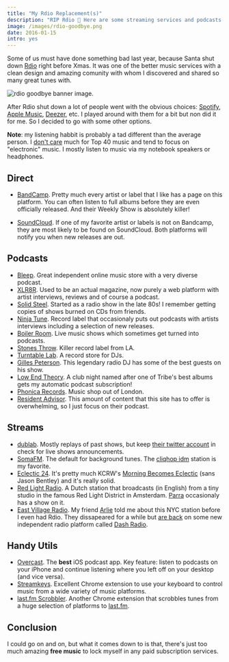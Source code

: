 ```yaml
---
title: "My Rdio Replacement(s)"
description: "RIP Rdio 🙏 Here are some streaming services and podcasts that I am using to fill the void."
image: /images/rdio-goodbye.png
date: 2016-01-15
intro: yes
---
```

Some of us must have done something bad last year, because Santa shut down [Rdio](http://rdio.com/) right before Xmas. It was one of the better music services with a clean design and amazing comunity with whom I discovered and shared so many great tunes with.

![rdio goodbye banner image.](/images/rdio-goodbye.png)

After Rdio shut down a lot of people went with the obvious choices: [Spotify](https://www.spotify.com/), [Apple Music](http://www.apple.com/music/), [Deezer](http://www.deezer.com/), etc. I played around with them for a bit but non did it for me. So I decided to go with some other options.

**Note**: my listening habbit is probably a tad different than the average person. I [don't care](/i-have-never/) much for Top 40 music and tend to focus on "electronic" music. I mostly listen to music via my notebook speakers or headphones.

## Direct

- [BandCamp](https://bandcamp.com/). Pretty much every artist or label that I like has a page on this platform. You can often listen to full albums before they are even officially released. And their Weekly Show is absolutely killer!

- [SoundCloud](https://soundcloud.com/). If one of my favorite artist or labels is not on Bandcamp, they are most likely to be found on SoundCloud. Both platforms will notify you when new releases are out.

## Podcasts

- [Bleep](https://bleep.com/stream/podcasts). Great independent online music store with a very diverse podcast.
- [XLR8R](https://www.xlr8r.com/podcasts/). Used to be an actual magazine, now purely a web platform with artist interviews, reviews and of course a podcast.
- [Solid Steel](http://solidsteel.net/). Started as a radio show in the late 80s! I remember getting copies of shows burned on CDs from friends.
- [Ninja Tune](https://ninjatune.net/ninjacast.xml). Record label that occasionaly puts out podcasts with artists interviews including a selection of new releases.
- [Boiler Room](https://itunes.apple.com/gb/podcast/boiler-room/id416373570). Live music shows which sometimes get turned into podcasts.
- [Stones Throw](https://www.stonesthrow.com/podcast/). Killer record label from LA.
- [Turntable Lab](http://www.turntablelab.com/pages/turntable-lab-radio). A record store for DJs.
- [Gilles Peterson](http://www.gillespetersonworldwide.com/category/podcasts/). This legendary radio DJ has some of the best guests on his show.
- [Low End Theory](http://www.lowendtheoryclub.com/podcast/). A club night named after one of Tribe's best albums gets my automatic podcast subscription!
- [Phonica Records](http://phonicaradio.blogspot.com/). Music shop out of London.
- [Resident Advisor](http://www.residentadvisor.net/podcast.aspx). This amount of content that this site has to offer is overwhelming, so I just focus on their podcast.

## Streams

- [dublab](http://dublab.com/). Mostly replays of past shows, but keep [their twitter account](https://twitter.com/dublab) in check for live shows announcements.
- [SomaFM](https://somafm.com/). The default for background tunes. The [cliqhop idm](http://somafm.com/cliqhop/) station is my favorite.
- [Eclectic 24](http://www.kcrw.com/music/shows/eclectic24). It's pretty much KCRW's [Morning Becomes Eclectic](http://www.kcrw.com/music/shows/morning-becomes-eclectic) (sans Jason Bentley) and it's really solid.
- [Red Light Radio](http://redlightradio.net/). A Dutch station that broadcasts (in English) from a tiny studio in the famous Red Light District in Amsterdam. [Parra](/wheres-the-fun-in-skateboarding/) occasionaly has a show on it.
- [East Village Radio](http://dashradio.com/EVR). My friend [Arlie](https://www.facebook.com/arlie.carstens) told me about this NYC station before I even had Rdio. They dissapeared for a while but [are back](http://www.wired.com/2015/04/internet-radio-soulless-outlaw-station-fix/) on some new independent radio platform called [Dash Radio](http://dashradio.com/).

## Handy Utils

- [Overcast](https://overcast.fm/). The **best** iOS podcast app. Key feature: listen to podcasts on your iPhone and continue listening where you left off on your desktop (and vice versa).
- [Streamkeys](http://www.streamkeys.com/). Excellent Chrome extension to use your keyboard to control music from a wide variety of music platforms.
- [last.fm Scrobbler](https://github.com/david-sabata/web-scrobbler). Another Chrome extension that scrobbles tunes from a huge selection of platforms to [last.fm](http://www.last.fm/).

## Conclusion

I could go on and on, but what it comes down to is that, there's just too much amazing **free music** to lock myself in any paid subscription services.
